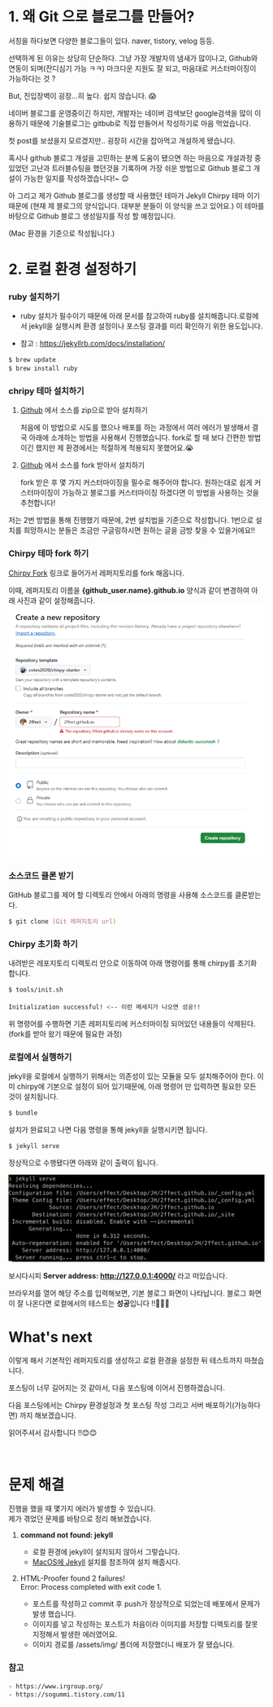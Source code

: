 # 1. 왜 Git 으로 블로그를 만들어?
서칭을 하다보면 다양한 블로그들이 있다. naver, tistory, velog 등등.

선택하게 된 이유는 상당히 단순하다. 그냥 가장 개발자의 냄새가 많이나고, Github와 연동이 되며(잔디심기 가능 ㅋㅋ) 마크다운 지원도 잘 되고, 마음대로 커스터마이징이 가능하다는 것 ?

But, 진입장벽이 굉장...히 높다. 쉽지 않습니다. 😱

네이버 블로그를 운영중이긴 하지만, 개발자는 네이버 검색보단 google검색을 많이 이용하기 때문에 기술블로그는 gitbub로 직접 만들어서 작성하기로 마음 먹었습니다.

첫 post를 보셨을지 모르겠지만.. 굉장히 시간을 잡아먹고 개설하게 됐습니다. 

혹시나 github 블로그 개설을 고민하는 분께 도움이 됐으면 하는 마음으로 개설과정 중 있었던 고난과 트러블슈팅을 했던것을 기록하며 가장 쉬운 방법으로 Github 블로그 개설이 가능한 일지를 작성하겠습니다!~ 😊

아 그리고 제가 Github 블로그를 생성할 때 사용했던 테마가 Jekyll Chirpy 테마 이기 때문에 (현재 제 블로그의 양식입니다. 대부분 분들이 이 양식을 쓰고 있어요.) 이 테마를 바탕으로 Github 블로그 생성일지를 작성 할 예정입니다.

(Mac 환경을 기준으로 작성됩니다.)

# 2. 로컬 환경 설정하기
### ruby 설치하기
- ruby 설치가 필수이기 때문에 아래 문서를 참고하여 ruby를 설치해줍니다.로컬에서 jekyll을 실행시켜 환경 설정이나 포스팅 결과를 미리 확인하기 위한 용도입니다.

- 참고 :  https://jekyllrb.com/docs/installation/

```zsh
$ brew update
$ brew install ruby
```

### chripy 테마 설치하기
1. [Github](https://github.com/cotes2020/jekyll-theme-chirpy) 에서 소스를 zip으로 받아 설치하기

    처음에 이 방법으로 시도를 했으나 배포를 하는 과정에서 여러 에러가 발생해서 결국 아래에 소개하는 방법을 사용해서 진행했습니다.
    fork로 할 때 보다 간편한 방법이긴 했지만 제 환경에서는 적절하게 적용되지 못했어요.😭
    
2. [Github](https://github.com/cotes2020/jekyll-theme-chirpy) 에서 소스를 fork 받아서 설치하기

    fork 받은 후 몇 가지 커스터마이징을 필수로 해주어야 합니다. 원하는대로 쉽게 커스터마이징이 가능하고 블로그를 커스터마이징 하겠다면 이 방법을 사용하는 것을 추천합니다!

저는 2번 방법을 통해 진행했기 때문에, 2번 설치법을 기준으로 작성합니다. 1번으로 설치를 희망하시는 분들은 조금만 구글링하시면 원하는 글을 금방 찾을 수 있을거에요!!

### Chirpy 테마 fork 하기
[Chirpy Fork](https://github.com/cotes2020/jekyll-theme-chirpy/fork) 링크로 들어가서 레퍼지토리를 fork 해옵니다.

이때, 레퍼지토리 이름을 **{github_user.name}.github.io** 양식과 같이 변경하여 아래 사진과 같이 설정해줍니다.
![Example Image](/assets/img/image1.png)

### 소스코드 클론 받기
GitHub 블로그를 제어 할 디렉토리 안에서 아래의 명령을 사용해 소스코드를 클론받는다.
```zsh
$ git clone (Git 레퍼지토리 url)
```

### Chirpy 초기화 하기
내려받은 레포지토리 디렉토리 안으로 이동하여 아래 명령어를 통해 chirpy를 초기화 합니다.
```zsh
$ tools/init.sh

Initialization successful! <-- 이런 메세지가 나오면 성공!!
```

위 명령어를 수행하면 기존 레퍼지토리에 커스터마이징 되어있던 내용들이 삭제된다. (fork를 받아 왔기 때문에 필요한 과정)

### 로컬에서 실행하기
jekyll을 로컬에서 실행하기 위해서는 의존성이 있는 모듈을 모두 설치해주어야 한다.
이미 chirpy에 기본으로 설정이 되어 있기때문에, 아래 명령어 만 입력하면 필요한 모든 것이 설치됩니다.
```zsh
$ bundle
```
설치가 완료되고 나면 다음 명령을 통해 jekyll을 실행시키면 됩니다.

```zsh
$ jekyll serve
```
정상적으로 수행됐다면 아래와 같이 출력이 됩니다.

![alt text](/assets/img/serverrun.png)

보시다시피 **Server address: http://127.0.0.1:4000/** 라고 떠있습니다.

브라우저를 열어 해당 주소를 입력해보면, 기본 블로그 화면이 나타납니다. 블로그 화면이 잘 나온다면 로컬에서의 테스트는 **성공**입니다 !!👏👏👏



# What's next
이렇게 해서 기본적인 레퍼지토리를 생성하고 로컬 환경을 설정한 뒤 테스트까지 마쳤습니다.

포스팅이 너무 길어지는 것 같아서, 다음 포스팅에 이어서 진행하겠습니다.

다음 포스팅에서는 Chirpy 환경설정과 첫 포스팅 작성 그리고 서버 배포하기(가능하다면) 까지 해보겠습니다.

읽어주셔서 감사합니다 !!😊😊


<br>

# 문제 해결
진행을 했을 때 몇가지 에러가 발생할 수 있습니다. <br>제가 겪었던 문제를 바탕으로 정리 해보겠습니다.

1. **command not found: jekyll**

    - 로컬 환경에 jekyll이 설치되지 않아서 그렇습니다.
    - [MacOS에 Jekyll](https://jekyllrb-ko.github.io/docs/installation/macos/) 설치를 참조하여 설치 해줍시다.

2.  HTML-Proofer found 2 failures!<br>
Error: Process completed with exit code 1.

    - 포스트를 작성하고 commit 후 push가 정상적으로 되었는데 배포에서 문제가 발생 했습니다.
    - 이미지를 넣고 작성하는 포스트가 처음이라 이미지를 저장할 디렉토리를 잘못 지정해서 발생한 에러였어요.
    - 이미지 경로를 /assets/img/ 폴더에 저장했더니 배포가 잘 됐습니다.


### 참고
    - https://www.irgroup.org/
    - https://sogummi.tistory.com/11
    